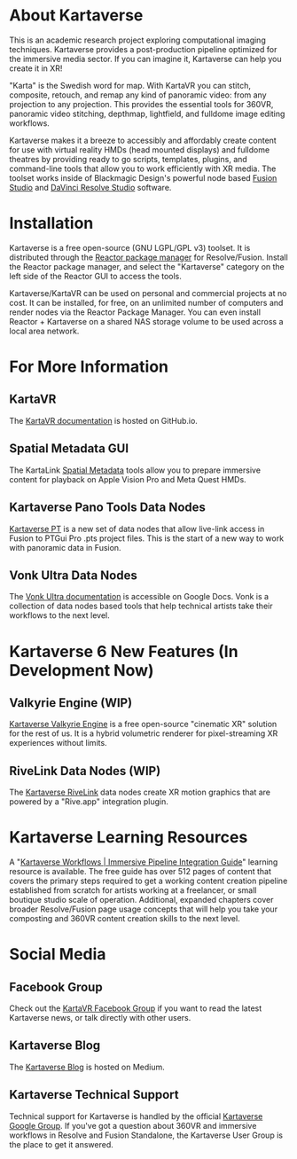 # About Kartaverse

This is an academic research project exploring computational imaging techniques. Kartaverse provides a post-production pipeline optimized for the immersive media sector. If you can imagine it, Kartaverse can help you create it in XR!

"Karta" is the Swedish word for map. With KartaVR you can stitch, composite, retouch, and remap any kind of panoramic video: from any projection to any projection. This provides the essential tools for 360VR, panoramic video stitching, depthmap, lightfield, and fulldome image editing workflows. 

Kartaverse makes it a breeze to accessibly and affordably create content for use with virtual reality HMDs (head mounted displays) and fulldome theatres by providing ready to go scripts, templates, plugins, and command-line tools that allow you to work efficiently with XR media. The toolset works inside of Blackmagic Design's powerful node based [Fusion Studio](https://www.blackmagicdesign.com/products/fusion) and [DaVinci Resolve Studio](https://www.blackmagicdesign.com/products/davinciresolve/) software.

# Installation

Kartaverse is a free open-source (GNU LGPL/GPL v3) toolset. It is distributed through the [Reactor package manager](https://kartaverse.github.io/Reactor-Docs/#/reactor) for Resolve/Fusion. Install the Reactor package manager, and select the "Kartaverse" category on the left side of the Reactor GUI to access the tools.

Kartaverse/KartaVR can be used on personal and commercial projects at no cost. It can be installed, for free, on an unlimited number of computers and render nodes via the Reactor Package Manager. You can even install Reactor + Kartaverse on a shared NAS storage volume to be used across a local area network.

# For More Information

## KartaVR

The [KartaVR documentation](https://kartaverse.github.io/Kartaverse-Docs/#/) is hosted on GitHub.io.

## Spatial Metadata GUI

The KartaLink [Spatial Metadata](https://kartaverse.github.io/Kartaverse-Docs/#/) tools allow you to prepare immersive content for playback on Apple Vision Pro and Meta Quest HMDs.

## Kartaverse Pano Tools Data Nodes

[Kartaverse PT](https://kartaverse.github.io/PT-Data-Nodes-Docs/) is a new set of data nodes that allow live-link access in Fusion to PTGui Pro .pts project files. This is the start of a new way to work with panoramic data in Fusion.

## Vonk Ultra Data Nodes

The [Vonk Ultra documentation](https://docs.google.com/document/d/1U9WfdHlE1AZHdU6_ZQCB1I2nSa5I7TyHG2vKMi2I7v8/edit?usp=sharing) is accessible on Google Docs. Vonk is a collection of data nodes based tools that help technical artists take their workflows to the next level.

# Kartaverse 6 New Features (In Development Now)

## Valkyrie Engine (WIP)
[Kartaverse Valkyrie Engine](https://kartaverse.github.io/ValkyrieEngine) is a free open-source "cinematic XR" solution for the rest of us. It is a hybrid volumetric renderer for pixel-streaming XR experiences without limits.

## RiveLink Data Nodes (WIP)
The [Kartaverse RiveLink](https://kartaverse.github.io/RiveLink/) data nodes create XR motion graphics that are powered by a "Rive.app" integration plugin.

# Kartaverse Learning Resources

A "[Kartaverse Workflows | Immersive Pipeline Integration Guide](https://docs.google.com/document/d/1tewIaHZh8mWI8x5BzlpZBkF8eXhK2b_XhTWiU_93HBA)" learning resource is available. The free guide has over 512 pages of content that covers the primary steps required to get a working content creation pipeline established from scratch for artists working at a freelancer, or small boutique studio scale of operation. Additional, expanded chapters cover broader Resolve/Fusion page usage concepts that will help you take your composting and 360VR content creation skills to the next level.

# Social Media

## Facebook Group

Check out the [KartaVR Facebook Group](https://www.facebook.com/groups/kartavr) if you want to read the latest Kartaverse news, or talk directly with other  users.

## Kartaverse Blog

The [Kartaverse Blog](https://medium.com/@andrewhazelden) is hosted on Medium.

## Kartaverse Technical Support

Technical support for Kartaverse is handled by the official [Kartaverse Google Group](https://groups.google.com/g/kartaverse/). If you've got a question about 360VR and immersive workflows in Resolve and Fusion Standalone, the Kartaverse User Group is the place to get it answered.

